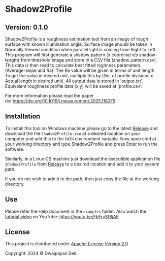 # Shadow2Profile
## Version: 0.1.0

Shadow2Profile is a roughness estimation tool from an image of rough surface with known illumination angle.
Surface image should be taken in Normally Viewed condition when parallel light is coming from Right to Left.
This program will first generate a shadow pattern (x coordinat v/s shadow-length) from threshold image and store in a CSV file (shadow_pattern.csv).
This data is then read to calculate best fitted roghness parameters (Average-slope and Ra).
The Ra value will be given in terms of unit length. To get the value in desired unit, multiply this by (No. of profile divisions x Actual length in desired unit).
All output data is stored in 'output.txt'.
Equivalent roughness profile data (x,y) will be saved at 'profile.csv'.

For more information please read the paper doi:https://doi.org/10.1016/j.measurement.2025.118279

## Installation
To install this tool on Windows machine please go to the latest [Release](https://github.com/DwaipayanDeb/Shadow2Profile/releases/tag/v0.1.0) and download the file `Shadow2Profile.exe` at a desired location on your computer and add this to the `PATH` environment variable. Now open cmd at your working directory and type Shadow2Profile and press Enter to run the software.

Similarly, in a Linux OS machine just download the executible application file `Shadow2Profile` from [Release](https://github.com/DwaipayanDeb/Shadow2Profile/releases/tag/v0.1.0) to a desired location and add it to your system path.

If you do not wish to add it to the path, then just copy the file at the working directory.

## Use
Please refer the Help document in the `examples` folder. Also watch the [tutorial video](https://youtu.be/FbFrvSf6jAE) on YouTube: https://youtu.be/FbFrvSf6jAE 



## License
This project is distributed under [Apache License Version 2.0](http://www.apache.org/licenses/LICENSE-2.0.txt)

Copyright: 2024 &copy; Dwaipayan Deb
